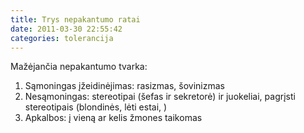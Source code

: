 ```yaml
---
title: Trys nepakantumo ratai
date: 2011-03-30 22:55:42
categories: tolerancija
---
```


<div>

Mažėjančia nepakantumo tvarka:

</div>

1.  Sąmoningas įžeidinėjimas: rasizmas, šovinizmas
2.  Nesąmoningas: stereotipai (šefas ir sekretorė) ir juokeliai, pagrįsti stereotipais (blondinės, lėti estai, )
3.  Apkalbos: į vieną ar kelis žmones taikomas

